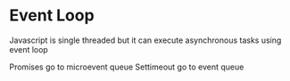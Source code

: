 # Event Loop

Javascript is single threaded but it can execute asynchronous tasks using event loop

Promises go to microevent queue
Settimeout go to event queue
